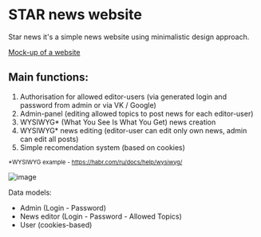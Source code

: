 # STAR news website
Star news it's a simple news website using minimalistic design approach.

[Mock-up of a website](https://www.figma.com/file/VFV6QQuNU1w5JqpqnhWZ6K/STAR-NEWS?node-id=0%3A1&t=jpuge5ojJ0pitfiY-1)

## Main functions:
1. Authorisation for allowed editor-users (via generated login and password from admin or via VK / Google)
2. Admin-panel (editing allowed topics to post news for each editor-user)
3. WYSIWYG* (What You See Is What You Get) news creation
4. WYSIWYG* news editing (editor-user can edit only own news, admin can edit all posts)
5. Simple recomendation system (based on cookies)

<sub>*WYSIWYG example - https://habr.com/ru/docs/help/wysiwyg/ </sub>

![image](https://user-images.githubusercontent.com/36516154/225355953-cf106f13-6aeb-4076-8e2e-ef5bda495f52.png)

Data models:
- Admin (Login - Password)
- News editor (Login - Password - Allowed Topics)
- User (cookies-based)
